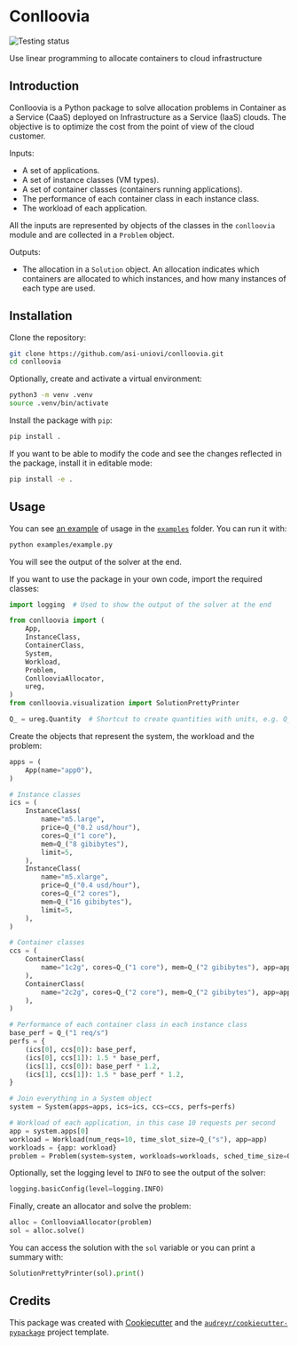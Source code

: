 Conlloovia
==========

![Testing status](https://github.com/asi-uniovi/conlloovia/actions/workflows/tests.yaml/badge.svg)

Use linear programming to allocate containers to cloud infrastructure

Introduction
------------

Conlloovia is a Python package to solve allocation problems in Container as a
Service (CaaS) deployed on Infrastructure as a Service (IaaS) clouds. The
objective is to optimize the cost from the point of view of the cloud customer.

Inputs:

- A set of applications.
- A set of instance classes (VM types).
- A set of container classes (containers running applications).
- The performance of each container class in each instance class.
- The workload of each application.

All the inputs are represented by objects of the classes in the `conlloovia`
module and are collected in a `Problem` object.

Outputs:

- The allocation in a `Solution` object. An allocation indicates which
  containers are allocated to which instances, and how many instances of each
  type are used.

Installation
------------

Clone the repository:

```bash
git clone https://github.com/asi-uniovi/conlloovia.git
cd conlloovia
```

Optionally, create and activate a virtual environment:

```bash
python3 -m venv .venv
source .venv/bin/activate
```

Install the package with `pip`:

```bash
pip install .
```

If you want to be able to modify the code and see the changes reflected in the
package, install it in editable mode:

```bash
pip install -e .
```

Usage
-----

You can see [an example](examples/example1.py) of usage in the
[`examples`](examples) folder. You can run it with:

```bash
python examples/example.py
```

You will see the output of the solver at the end.

If you want to use the package in your own code, import the required classes:

```python
import logging  # Used to show the output of the solver at the end

from conlloovia import (
    App,
    InstanceClass,
    ContainerClass,
    System,
    Workload,
    Problem,
    ConllooviaAllocator,
    ureg,
)
from conlloovia.visualization import SolutionPrettyPrinter

Q_ = ureg.Quantity  # Shortcut to create quantities with units, e.g. Q_("1 core")
```

Create the objects that represent the system, the workload and the problem:

```python
apps = (
    App(name="app0"),
)

# Instance classes
ics = (
    InstanceClass(
        name="m5.large",
        price=Q_("0.2 usd/hour"),
        cores=Q_("1 core"),
        mem=Q_("8 gibibytes"),
        limit=5,
    ),
    InstanceClass(
        name="m5.xlarge",
        price=Q_("0.4 usd/hour"),
        cores=Q_("2 cores"),
        mem=Q_("16 gibibytes"),
        limit=5,
    ),
)

# Container classes
ccs = (
    ContainerClass(
        name="1c2g", cores=Q_("1 core"), mem=Q_("2 gibibytes"), app=apps[0], limit=10
    ),
    ContainerClass(
        name="2c2g", cores=Q_("2 core"), mem=Q_("2 gibibytes"), app=apps[0], limit=10
    ),
)

# Performance of each container class in each instance class
base_perf = Q_("1 req/s")
perfs = {
    (ics[0], ccs[0]): base_perf,
    (ics[0], ccs[1]): 1.5 * base_perf,
    (ics[1], ccs[0]): base_perf * 1.2,
    (ics[1], ccs[1]): 1.5 * base_perf * 1.2,
}

# Join everything in a System object
system = System(apps=apps, ics=ics, ccs=ccs, perfs=perfs)

# Workload of each application, in this case 10 requests per second
app = system.apps[0]
workload = Workload(num_reqs=10, time_slot_size=Q_("s"), app=app)
workloads = {app: workload}
problem = Problem(system=system, workloads=workloads, sched_time_size=Q_("s"))
```

Optionally, set the logging level to `INFO` to see the output of the solver:

```python
logging.basicConfig(level=logging.INFO)
```

Finally, create an allocator and solve the problem:

```python
alloc = ConllooviaAllocator(problem)
sol = alloc.solve()
```

You can access the solution with the `sol` variable or you can print a summary
with:

```python
SolutionPrettyPrinter(sol).print()
```

Credits
-------

This package was created with
[Cookiecutter](https://github.com/audreyr/cookiecutter) and the
[`audreyr/cookiecutter-pypackage`](https://github.com/audreyr/cookiecutter-pypackage)
project template.
